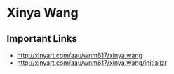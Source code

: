 # Xinya Wang

## Important Links

- http://xinyart.com/aau/wnm617/xinya.wang
- http://xinyart.com/aau/wnm617/xinya.wang/initializr

